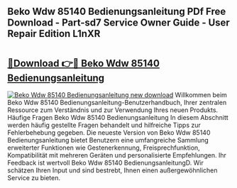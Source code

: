 ## Beko Wdw 85140 Bedienungsanleitung PDf Free Download - Part-sd7 Service Owner Guide - User Repair Edition L1nXR

# <h2><a href="http://df5otu.blite.top/?on=Beko+Wdw+85140+Bedienungsanleitung">🔗Download 👉🔴 Beko Wdw 85140 Bedienungsanleitung</a></h2>

[![Beko Wdw 85140 Bedienungsanleitung new download](https://i.imgur.com/lujVjoI.png)](http://df5otu.blite.top/?on=Beko+Wdw+85140+Bedienungsanleitung)
Willkommen beim Beko Wdw 85140 Bedienungsanleitung-Benutzerhandbuch, Ihrer zentralen Ressource zum Verständnis und zur Verwendung Ihres neuen Produkts. Häufige Fragen Beko Wdw 85140 Bedienungsanleitung In diesem Abschnitt werden häufig gestellte Fragen behandelt und hilfreiche Tipps zur Fehlerbehebung gegeben. Die neueste Version von Beko Wdw 85140 Bedienungsanleitung bietet Benutzern eine umfangreiche Sammlung erweiterter Funktionen wie Gestenerkennung, Freisprechfunktion, Kompatibilität mit mehreren Geräten und personalisierte Empfehlungen. Ihr Feedback ist wertvoll Beko Wdw 85140 BedienungsanleitungD. Wir schätzen Ihren Input und sind bestrebt, Ihnen einen außergewöhnlichen Service zu bieten.
